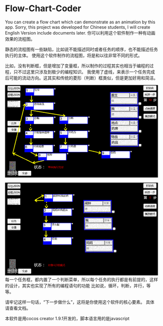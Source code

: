 # Flow-Chart-Coder
You can create a flow chart which can demonstrate as an animation by this app. 
Sorry, this project was developed for Chinese students, I will create English Version include documents later.
你可以利用这个软件制作一种有动画效果的流程图。

静态的流程图有一些缺陷，比如说不能描述同时或者任务的顺序，也不能描述任务执行的主体。
使用这个软件制作的流程图，将是和以往非常不同的形式。

比如，没有判断框，但是增加了变量框，所以制作的过程其实也相当于编程的过程，只不过这里只涉及到极少的编程知识。
我使用了虚线，来表示一个任务完成后可能的流动方向。这其实和传统的菱形（判断）框类似，但是更加好用和简洁。

![image](https://github.com/hotgarlic/Flow-Chart-Coder/blob/master/%E7%9C%8B%E7%97%85.gif)

![image](https://github.com/hotgarlic/Flow-Chart-Coder/blob/master/%E8%B5%B7%E5%BA%8A.gif)
每一个任务框，都内置了一个判断菜单，所以每个任务的执行都是有前提的，这样的设计，其实也实现了所有的编程语句的功能
比如说，循环，判断，并行，等等。

请牢记这样一句话，“下一步做什么”，这将是你使用这个软件的核心要素。
具体请查看文档。

本软件是用cocos creator 1.9.1开发的，脚本语言用的是javascript
